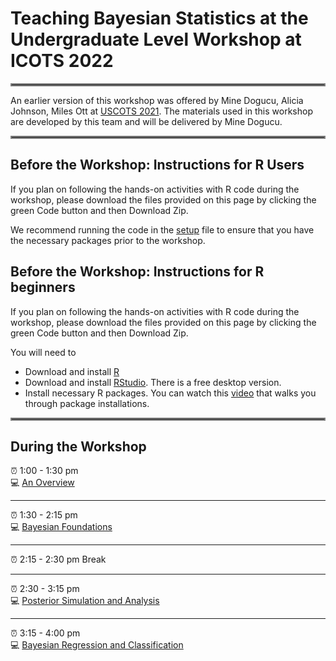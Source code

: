 # Teaching Bayesian Statistics at the Undergraduate Level Workshop at ICOTS 2022

<hr style="border:2px solid gray"> </hr>

An earlier version of this workshop was offered by Mine Dogucu, Alicia Johnson, Miles Ott at [USCOTS 2021](https://github.com/bayes-rules/uscots-2021). The materials used in this workshop are developed by this team and will be delivered by Mine Dogucu.

<hr style="border:2px solid gray"> </hr>


## Before the Workshop: Instructions for R Users

If you plan on following the hands-on activities with R code during the workshop, please download the files provided on this page by clicking  the green Code button and then Download Zip. 

We recommend running the code in the [setup](https://github.com/bayes-rules/icots-2022/blob/main/R/00-setup.R) file to ensure that you have the necessary packages prior to the workshop.


## Before the Workshop: Instructions for R beginners

If you plan on following the hands-on activities with R code during the workshop, please download the files provided on this page by clicking  the green Code button and then Download Zip.

You will need to 

- Download and install [R](https://mirror.las.iastate.edu/CRAN/)
- Download and install [RStudio](https://www.rstudio.com/products/rstudio/download/). There is a free desktop version.
- Install necessary R packages. You can watch this [video](https://youtu.be/rDCuZL8I-q4) that walks you through package installations.

<hr style="border:2px solid gray"> </hr>

## During the Workshop

:alarm_clock:	1:00 - 1:30 pm  
:computer: [An Overview](https://bayes-rules-icots-2022.netlify.app/slides/00-intro.html)

---

:alarm_clock:	1:30 - 2:15 pm  
:computer: [Bayesian Foundations](https://bayes-rules-icots-2022.netlify.app/slides/01-foundations.html)

---

:alarm_clock:	2:15 - 2:30 pm  Break


---

:alarm_clock:	2:30 - 3:15 pm  
:computer: [Posterior Simulation and  Analysis](https://bayes-rules-icots-2022.netlify.app/slides/02-posterior.html)

---

:alarm_clock:	3:15 - 4:00 pm  
:computer: [Bayesian Regression and Classification](https://bayes-rules-icots-2022.netlify.app/slides/03-modeling.html)

